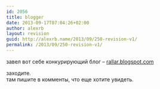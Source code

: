 ```yaml
---
id: 2056
title: blogger
date: 2013-09-17T07:04:26+02:00
author: alexrb
layout: revision
guid: http://alexrb.name/2013/09/250-revision-v1/
permalink: /2013/09/250-revision-v1/
---
```

завел вот себе конкурирующий блог &#8211; [rallar.blogspot.com](http://rallar.blogspot.com)

заходите.  
там пишите в комменты, что еще хотите увидеть.